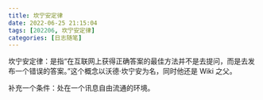 ```yaml
---
title: 坎宁安定律
date: 2022-06-25 21:15:04
tags: [202206, 坎宁安定律]
categories: [日志随笔]
---
```


坎宁安定律：是指“在互联网上获得正确答案的最佳方法并不是去提问，而是去发布一个错误的答案。”这个概念以沃德·坎宁安为名，同时他还是 Wiki 之父。

补充一个条件：处在一个讯息自由流通的环境。
